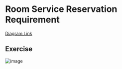 # Room Service Reservation Requirement
[Diagram Link](https://app.diagrams.net/?url=https://github.com/daatoo/Databases/raw/main/RoomReservationSystem.drawio)

## Exercise
![image](https://github.com/user-attachments/assets/ad7aece7-9c4a-477e-8cd8-18e84d53d6e7)
